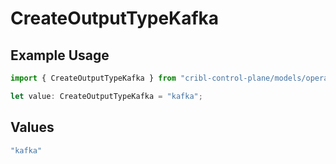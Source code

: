 # CreateOutputTypeKafka

## Example Usage

```typescript
import { CreateOutputTypeKafka } from "cribl-control-plane/models/operations";

let value: CreateOutputTypeKafka = "kafka";
```

## Values

```typescript
"kafka"
```